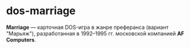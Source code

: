 # dos-marriage
**Marriage** — карточная DOS-игра в жанре преферанса (вариант "Марьяж"), разработанная в 1992–1995 гг. московской компанией **AF Computers**.
